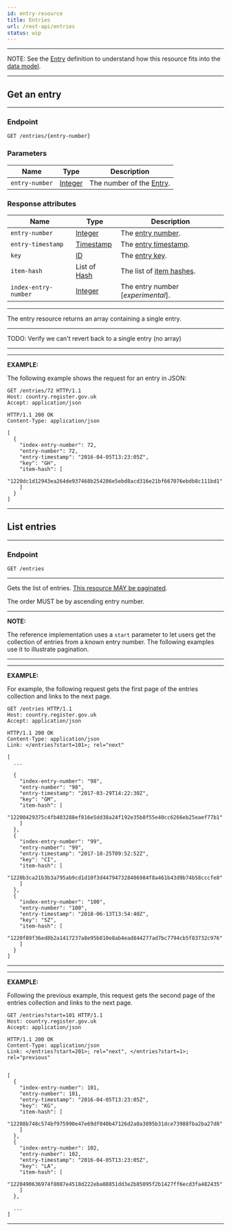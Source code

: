 ```yaml
---
id: entry-resource
title: Entries
url: /rest-api/entries
status: wip
---
```


***
NOTE: See the [Entry](/glossary/entry) definition to understand how this
resource fits into the [data model](/data-model).
***

## Get an entry

***
### Endpoint

```
GET /entries/{entry-number}
```

### Parameters

|Name|Type|Description|
|-|-|-|
|`entry-number`| [Integer](/datatypes/integer)|The number of the [Entry](/glossary/entry).|

### Response attributes

|Name|Type|Description|
|-|-|-|
|`entry-number`| [Integer](/datatypes/integer)|The [entry number](/glossary/entry#number).|
|`entry-timestamp`| [Timestamp](/datatypes/timestamp)|The [entry timestamp](/glossary/entry#timestamp).
|`key`| [ID](/glossary/key#id-type)|The [entry key](/glossary/entry#key).|
|`item-hash`| List of [Hash](/datatypes/hash)|The list of [item hashes](/glossary/entry#item-references).|
|`index-entry-number`| [Integer](/datatypes/integer)|The entry number [_experimental_].|
***

The entry resource returns an array containing a single entry.

***
TODO: Verify we can't revert back to a single entry (no array)
***

***
**EXAMPLE:**

The following example shows the request for an entry in JSON:

```http
GET /entries/72 HTTP/1.1
Host: country.register.gov.uk
Accept: application/json
```

```http
HTTP/1.1 200 OK
Content-Type: application/json

[
  {
    "index-entry-number": 72,
    "entry-number": 72,
    "entry-timestamp": "2016-04-05T13:23:05Z",
    "key": "GH",
    "item-hash": [
      "1220dc1d12943ea264de937468b254286e5ebd8acd316e21bf667076ebdb8c111bd1"
    ]
  }
]
```
***

## List entries

***
### Endpoint

```
GET /entries
```
***

Gets the list of entries. [This resource MAY be paginated](/rest-api#collection-pagination).

The order MUST be by ascending entry number.

***
**NOTE:**

The reference implementation uses a `start` parameter to let users get the
collection of entries from a known entry number. The following examples use it
to illustrate pagination.
***

***
**EXAMPLE:**

For example, the following request gets the first page of the entries
collection and links to the next page.

```http
GET /entries HTTP/1.1
Host: country.register.gov.uk
Accept: application/json
```

```http
HTTP/1.1 200 OK
Content-Type: application/json
Link: </entries?start=101>; rel="next"

[
  ...

  {
    "index-entry-number": "98",
    "entry-number": "98",
    "entry-timestamp": "2017-03-29T14:22:30Z",
    "key": "GM",
    "item-hash": [
      "12200429375c4fb403288ef816e5dd38a24f192e35b8f55e40cc6266eb25eaef77b1"
    ]
  },
  {
    "index-entry-number": "99",
    "entry-number": "99",
    "entry-timestamp": "2017-10-25T09:52:52Z",
    "key": "CI",
    "item-hash": [
      "1220b3ca21b3b3a795ab9cd1d10f3d447947328406984f8a461b43d9b74b58cccfe8"
    ]
  },
  {
    "index-entry-number": "100",
    "entry-number": "100",
    "entry-timestamp": "2018-06-13T13:54:40Z",
    "key": "SZ",
    "item-hash": [
      "1220f89f36ed8b2a1417237a8e95b810e8ab4ead844277ad7bc7794cb5f83732c976"
    ]
  }
]
```
***

***
**EXAMPLE:**

Following the previous example, this request gets the second page of the
entries collection and links to the next page.

```http
GET /entries?start=101 HTTP/1.1
Host: country.register.gov.uk
Accept: application/json
```

```http
HTTP/1.1 200 OK
Content-Type: application/json
Link: </entries?start=201>; rel="next", </entries?start=1>; rel="previous"


[
  {
    "index-entry-number": 101,
    "entry-number": 101,
    "entry-timestamp": "2016-04-05T13:23:05Z",
    "key": "KG",
    "item-hash": [
      "12208b748c574bf975990e47e69df040b47126d2a0a3895b31dce73988fba2ba27d8"
    ]
  },
  {
    "index-entry-number": 102,
    "entry-number": 102,
    "entry-timestamp": "2016-04-05T13:23:05Z",
    "key": "LA",
    "item-hash": [
      "1220490636974f8087e4518d222eba08851dd3e2b85095f2b1427ff6ecd3fa482435"
    ]
  },

  ...
]
```
***
